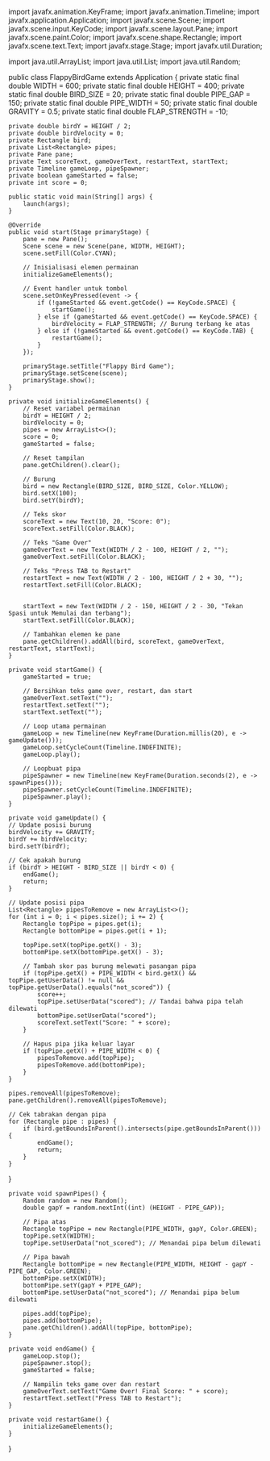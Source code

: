 import javafx.animation.KeyFrame;
import javafx.animation.Timeline;
import javafx.application.Application;
import javafx.scene.Scene;
import javafx.scene.input.KeyCode;
import javafx.scene.layout.Pane;
import javafx.scene.paint.Color;
import javafx.scene.shape.Rectangle;
import javafx.scene.text.Text;
import javafx.stage.Stage;
import javafx.util.Duration;

import java.util.ArrayList;
import java.util.List;
import java.util.Random;

public class FlappyBirdGame extends Application {
    private static final double WIDTH = 600;
    private static final double HEIGHT = 400;
    private static final double BIRD_SIZE = 20;
    private static final double PIPE_GAP = 150;
    private static final double PIPE_WIDTH = 50;
    private static final double GRAVITY = 0.5;
    private static final double FLAP_STRENGTH = -10;

    private double birdY = HEIGHT / 2;
    private double birdVelocity = 0;
    private Rectangle bird;
    private List<Rectangle> pipes;
    private Pane pane;
    private Text scoreText, gameOverText, restartText, startText;
    private Timeline gameLoop, pipeSpawner;
    private boolean gameStarted = false;
    private int score = 0;

    public static void main(String[] args) {
        launch(args);
    }

    @Override
    public void start(Stage primaryStage) {
        pane = new Pane();
        Scene scene = new Scene(pane, WIDTH, HEIGHT);
        scene.setFill(Color.CYAN);

        // Inisialisasi elemen permainan
        initializeGameElements();

        // Event handler untuk tombol
        scene.setOnKeyPressed(event -> {
            if (!gameStarted && event.getCode() == KeyCode.SPACE) {
                startGame();
            } else if (gameStarted && event.getCode() == KeyCode.SPACE) {
                birdVelocity = FLAP_STRENGTH; // Burung terbang ke atas
            } else if (!gameStarted && event.getCode() == KeyCode.TAB) {
                restartGame();
            }
        });

        primaryStage.setTitle("Flappy Bird Game");
        primaryStage.setScene(scene);
        primaryStage.show();
    }

    private void initializeGameElements() {
        // Reset variabel permainan
        birdY = HEIGHT / 2;
        birdVelocity = 0;
        pipes = new ArrayList<>();
        score = 0;
        gameStarted = false;

        // Reset tampilan
        pane.getChildren().clear();

        // Burung
        bird = new Rectangle(BIRD_SIZE, BIRD_SIZE, Color.YELLOW);
        bird.setX(100);
        bird.setY(birdY);

        // Teks skor
        scoreText = new Text(10, 20, "Score: 0");
        scoreText.setFill(Color.BLACK);

        // Teks "Game Over"
        gameOverText = new Text(WIDTH / 2 - 100, HEIGHT / 2, "");
        gameOverText.setFill(Color.BLACK);

        // Teks "Press TAB to Restart"
        restartText = new Text(WIDTH / 2 - 100, HEIGHT / 2 + 30, "");
        restartText.setFill(Color.BLACK);

        
        startText = new Text(WIDTH / 2 - 150, HEIGHT / 2 - 30, "Tekan Spasi untuk Memulai dan terbang");
        startText.setFill(Color.BLACK);

        // Tambahkan elemen ke pane
        pane.getChildren().addAll(bird, scoreText, gameOverText, restartText, startText);
    }

    private void startGame() {
        gameStarted = true;

        // Bersihkan teks game over, restart, dan start
        gameOverText.setText("");
        restartText.setText("");
        startText.setText("");

        // Loop utama permainan
        gameLoop = new Timeline(new KeyFrame(Duration.millis(20), e -> gameUpdate()));
        gameLoop.setCycleCount(Timeline.INDEFINITE);
        gameLoop.play();

        // Loopbuat pipa
        pipeSpawner = new Timeline(new KeyFrame(Duration.seconds(2), e -> spawnPipes()));
        pipeSpawner.setCycleCount(Timeline.INDEFINITE);
        pipeSpawner.play();
    }

    private void gameUpdate() {
    // Update posisi burung
    birdVelocity += GRAVITY;
    birdY += birdVelocity;
    bird.setY(birdY);

    // Cek apakah burung 
    if (birdY > HEIGHT - BIRD_SIZE || birdY < 0) {
        endGame();
        return;
    }

    // Update posisi pipa
    List<Rectangle> pipesToRemove = new ArrayList<>();
    for (int i = 0; i < pipes.size(); i += 2) {
        Rectangle topPipe = pipes.get(i);
        Rectangle bottomPipe = pipes.get(i + 1);

        topPipe.setX(topPipe.getX() - 3);
        bottomPipe.setX(bottomPipe.getX() - 3);

        // Tambah skor pas burung melewati pasangan pipa
        if (topPipe.getX() + PIPE_WIDTH < bird.getX() && topPipe.getUserData() != null && topPipe.getUserData().equals("not_scored")) {
            score++;
            topPipe.setUserData("scored"); // Tandai bahwa pipa telah dilewati
            bottomPipe.setUserData("scored");
            scoreText.setText("Score: " + score);
        }

        // Hapus pipa jika keluar layar
        if (topPipe.getX() + PIPE_WIDTH < 0) {
            pipesToRemove.add(topPipe);
            pipesToRemove.add(bottomPipe);
        }
    }

    pipes.removeAll(pipesToRemove);
    pane.getChildren().removeAll(pipesToRemove);

    // Cek tabrakan dengan pipa
    for (Rectangle pipe : pipes) {
        if (bird.getBoundsInParent().intersects(pipe.getBoundsInParent())) {
            endGame();
            return;
        }
    }
}


    private void spawnPipes() {
        Random random = new Random();
        double gapY = random.nextInt((int) (HEIGHT - PIPE_GAP));

        // Pipa atas
        Rectangle topPipe = new Rectangle(PIPE_WIDTH, gapY, Color.GREEN);
        topPipe.setX(WIDTH);
        topPipe.setUserData("not_scored"); // Menandai pipa belum dilewati

        // Pipa bawah
        Rectangle bottomPipe = new Rectangle(PIPE_WIDTH, HEIGHT - gapY - PIPE_GAP, Color.GREEN);
        bottomPipe.setX(WIDTH);
        bottomPipe.setY(gapY + PIPE_GAP);
        bottomPipe.setUserData("not_scored"); // Menandai pipa belum dilewati

        pipes.add(topPipe);
        pipes.add(bottomPipe);
        pane.getChildren().addAll(topPipe, bottomPipe);
    }

    private void endGame() {
        gameLoop.stop();
        pipeSpawner.stop();
        gameStarted = false;

        // Nampilin teks game over dan restart
        gameOverText.setText("Game Over! Final Score: " + score);
        restartText.setText("Press TAB to Restart");
    }

    private void restartGame() {
        initializeGameElements();
    }
}

